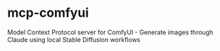 # mcp-comfyui
Model Context Protocol server for ComfyUI - Generate images through Claude using local Stable Diffusion workflows
